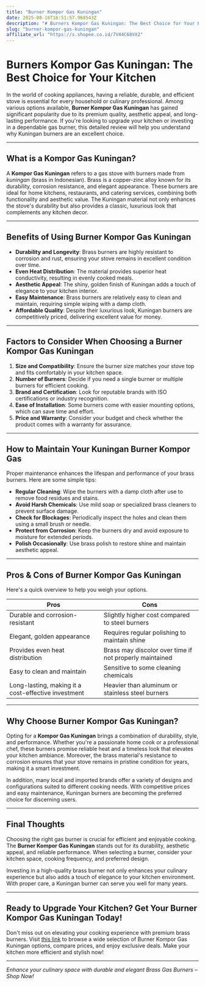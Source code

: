 ```yaml
---
title: "Burner Kompor Gas Kuningan"
date: 2025-08-16T16:51:57.968543Z
description: "# Burners Kompor Gas Kuningan: The Best Choice for Your Kitchen..."
slug: "burner-kompor-gas-kuningan"
affiliate_url: "https://s.shopee.co.id/7V44C68VX2"
---
```

# Burners Kompor Gas Kuningan: The Best Choice for Your Kitchen

In the world of cooking appliances, having a reliable, durable, and efficient stove is essential for every household or culinary professional. Among various options available, **Burner Kompor Gas Kuningan** has gained significant popularity due to its premium quality, aesthetic appeal, and long-lasting performance. If you're looking to upgrade your kitchen or investing in a dependable gas burner, this detailed review will help you understand why Kuningan burners are an excellent choice.

---

## What is a Kompor Gas Kuningan?

A **Kompor Gas Kuningan** refers to a gas stove with burners made from *kuningan* (brass in Indonesian). Brass is a copper-zinc alloy known for its durability, corrosion resistance, and elegant appearance. These burners are ideal for home kitchens, restaurants, and catering services, combining both functionality and aesthetic value. The Kuningan material not only enhances the stove's durability but also provides a classic, luxurious look that complements any kitchen decor.

---

## Benefits of Using Burner Kompor Gas Kuningan

- **Durability and Longevity**: Brass burners are highly resistant to corrosion and rust, ensuring your stove remains in excellent condition over time.
- **Even Heat Distribution**: The material provides superior heat conductivity, resulting in evenly cooked meals.
- **Aesthetic Appeal**: The shiny, golden finish of Kuningan adds a touch of elegance to your kitchen interior.
- **Easy Maintenance**: Brass burners are relatively easy to clean and maintain, requiring simple wiping with a damp cloth.
- **Affordable Quality**: Despite their luxurious look, Kuningan burners are competitively priced, delivering excellent value for money.

---

## Factors to Consider When Choosing a Burner Kompor Gas Kuningan

1. **Size and Compatibility**: Ensure the burner size matches your stove top and fits comfortably in your kitchen space.
2. **Number of Burners**: Decide if you need a single burner or multiple burners for efficient cooking.
3. **Brand and Certification**: Look for reputable brands with ISO certifications or industry recognition.
4. **Ease of Installation**: Some burners come with easier mounting options, which can save time and effort.
5. **Price and Warranty**: Consider your budget and check whether the product comes with a warranty for assurance.

---

## How to Maintain Your Kuningan Burner Kompor Gas

Proper maintenance enhances the lifespan and performance of your brass burners. Here are some simple tips:

- **Regular Cleaning**: Wipe the burners with a damp cloth after use to remove food residues and stains.
- **Avoid Harsh Chemicals**: Use mild soap or specialized brass cleaners to prevent surface damage.
- **Check for Blockages**: Periodically inspect the holes and clean them using a small brush or needle.
- **Protect from Corrosion**: Keep the burners dry and avoid exposure to moisture for extended periods.
- **Polish Occasionally**: Use brass polish to restore shine and maintain aesthetic appeal.

---

## Pros & Cons of Burner Kompor Gas Kuningan

Here's a quick overview to help you weigh your options.

| Pros                                      | Cons                                 |
|-------------------------------------------|-------------------------------------|
| Durable and corrosion-resistant         | Slightly higher cost compared to steel burners |
| Elegant, golden appearance               | Requires regular polishing to maintain shine  |
| Provides even heat distribution          | Brass may discolor over time if not properly maintained |
| Easy to clean and maintain               | Sensitive to some cleaning chemicals  |
| Long-lasting, making it a cost-effective investment | Heavier than aluminum or stainless steel burners |

---

## Why Choose Burner Kompor Gas Kuningan?

Opting for a **Kompor Gas Kuningan** brings a combination of durability, style, and performance. Whether you're a passionate home cook or a professional chef, these burners promise reliable heat and a timeless look that elevates your kitchen ambiance. Moreover, the brass material's resistance to corrosion ensures that your stove remains in pristine condition for years, making it a smart investment.

In addition, many local and imported brands offer a variety of designs and configurations suited to different cooking needs. With competitive prices and easy maintenance, Kuningan burners are becoming the preferred choice for discerning users.

---

## Final Thoughts

Choosing the right gas burner is crucial for efficient and enjoyable cooking. The **Burner Kompor Gas Kuningan** stands out for its durability, aesthetic appeal, and reliable performance. When selecting a burner, consider your kitchen space, cooking frequency, and preferred design.

Investing in a high-quality brass burner not only enhances your culinary experience but also adds a touch of elegance to your kitchen environment. With proper care, a Kuningan burner can serve you well for many years.

---

## Ready to Upgrade Your Kitchen? Get Your Burner Kompor Gas Kuningan Today!

Don't miss out on elevating your cooking experience with premium brass burners. Visit [this link](https://s.shopee.co.id/7V44C68VX2) to browse a wide selection of Burner Kompor Gas Kuningan options, compare prices, and enjoy exclusive deals. Make your kitchen more efficient and stylish now!

---

*Enhance your culinary space with durable and elegant Brass Gas Burners – Shop Now!*